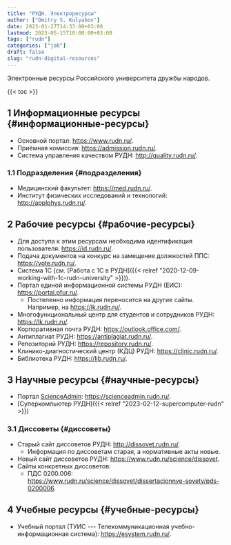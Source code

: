 ```yaml
---
title: "РУДН. Электроресурсы"
author: ["Dmitry S. Kulyabov"]
date: 2023-01-27T14:33:00+03:00
lastmod: 2023-05-15T10:00:00+03:00
tags: ["rudn"]
categories: ["job"]
draft: false
slug: "rudn-digital-resources"
---
```


Электронные ресурсы Российского университета дружбы народов.

<!--more-->

{{< toc >}}


## <span class="section-num">1</span> Информационные ресурсы {#информационные-ресурсы}

-   Основной портал: <https://www.rudn.ru/>.
-   Приёмная комиссия: <https://admission.rudn.ru/>.
-   Система управления качеством РУДН: <http://quality.rudn.ru/>.


### <span class="section-num">1.1</span> Подразделения {#подразделения}

-   Медицинский факультет: <https://med.rudn.ru/>.
-   Институт физических исследований и технологий: <http://applphys.rudn.ru/>.


## <span class="section-num">2</span> Рабочие ресурсы {#рабочие-ресурсы}

-   Для доступа к этим ресурсам необходима идентификация пользователя: <https://id.rudn.ru/>.
-   Подача документов на конкурс на замещение должностей ППС: <https://vote.rudn.ru/>.
-   Система 1С (см. [Работа с 1С в РУДН]({{< relref "2020-12-09-working-with-1c-rudn-university" >}})).
-   Портал единой информационной системы РУДН (ЕИС): <https://portal.pfur.ru/>.
    -   Постепенно информация переносится на другие сайты. Например, на <https://lk.rudn.ru/>.
-   Многофункциональный центр для студентов и сотрудников РУДН: <https://lk.rudn.ru/>.
-   Корпоративная почта РУДН: <https://outlook.office.com/>.
-   Антиплагиат РУДН: <https://antiplagiat.rudn.ru/>.
-   Репозиторий РУДН: <https://repository.rudn.ru/>.
-   Клинико-диагностический центр (КДЦ) РУДН: <https://clinic.rudn.ru/>.
-   Библиотека РУДН: <https://lib.rudn.ru/>.


## <span class="section-num">3</span> Научные ресурсы {#научные-ресурсы}

-   Портал [ScienceAdmin](https://www.scienceadmin.ru/): <https://scienceadmin.rudn.ru/>.
-   [Суперкомпьютер РУДН]({{< relref "2023-02-12-supercomputer-rudn" >}})


### <span class="section-num">3.1</span> Диссоветы {#диссоветы}

-   Старый сайт диссоветов РУДН: <http://dissovet.rudn.ru/>.
    -   Информация по диссоветам старая, а нормативные акты новые.
-   Новый сайт диссоветов РУДН: <https://www.rudn.ru/science/dissovet>.
-   Сайты конкретных диссоветов:
    -   ПДС 0200.006: <https://www.rudn.ru/science/dissovet/dissertacionnye-sovety/pds-0200006>.


## <span class="section-num">4</span> Учебные ресурсы {#учебные-ресурсы}

-   Учебный портал (ТУИС --- Телекоммуникационная учебно-информационная система): <https://esystem.rudn.ru/>.
